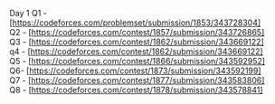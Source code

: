 Day 1
Q1 - [https://codeforces.com/problemset/submission/1853/343728304]  
Q2 - [https://codeforces.com/contest/1857/submission/343726865]  
Q3 - [https://codeforces.com/contest/1862/submission/343669122]  
q4 - [https://codeforces.com/contest/1862/submission/343669122]  
Q5 - [https://codeforces.com/contest/1866/submission/343592952]  
Q6- [https://codeforces.com/contest/1873/submission/343592199]  
Q7 - [https://codeforces.com/contest/1877/submission/343583806]  
Q8 - [https://codeforces.com/contest/1878/submission/343578841]  
